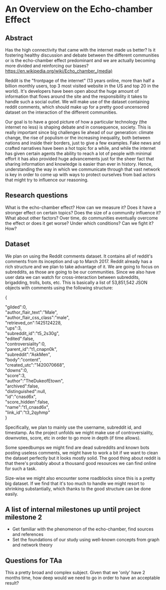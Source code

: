 # An Overview on the Echo-chamber Effect

## Abstract
Has the high connectivity that came with the internet made us better? Is it fostering healthy discussion and debate between the different communities or is the echo-chamber effect predominant and we are actually becoming more divided and reinforcing our biases?
https://en.wikipedia.org/wiki/Echo_chamber_(media)

Reddit is the "frontpage of the internet" (13 years online, more than half a billion monthly users, top 3 most visited website in the US and top 20 in the world). It's developers have been open about the huge amount of information that flows around the site and the responsibility it takes to handle such a social outlet. We will make use of the dataset containing reddit comments, which should make up for a pretty good uncensored dataset on the interaction of the different communities.

Our goal is to have a good picture of how a particular technology (the internet no less) is shaping debate and in consequence, society. This is really important since big challenges lie ahead of our generation: climate change, the rise of populism or the increasing inequality, both between nations and inside their borders, just to give a few examples. Fake news and crafted narratives have been a hot topic for a while, and while the internet has given certain agents the ability to reach a lot of people with minimal effort it has also provided huge advancements just for the sheer fact that sharing information and knowledge is easier than ever in history. Hence, understanding the way in which we communicate through that vast network is key in order to come up with ways to protect ourselves from bad actors that might try to influence our reasoning.

## Research questions
What is the echo-chamber effect? How can we measure it?
Does it have a stronger effect on certain topics? Does the size of a community influence it? What about other factors?
Over time, do communities eventually overcome the effect or does it get worse? Under which conditions?
Can we fight it? How?

## Dataset
We plan on using the Reddit comments dataset. It contains all of reddit's comments from its inception and up to March 2017. Reddit already has a rich structure and we plan to take advantage of it. We are going to focus on subreddits, as those are going to be our communities. Since we also have user data we can watch for cross-interaction between subreddits, brigadding, trolls, bots, etc.
This is basically a list of 53,851,542 JSON objects with comments using the following structure:

{  

   "gilded":0,  
   "author_flair_text":"Male",  
   "author_flair_css_class":"male",  
   "retrieved_on":1425124228,  
   "ups":3,  
   "subreddit_id":"t5_2s30g",  
   "edited":false,  
   "controversiality":0,  
   "parent_id":"t1_cnapn0k",  
   "subreddit":"AskMen",  
   "body":"content",  
   "created_utc":"1420070668",  
   "downs":0,  
   "score":3,  
   "author":"TheDukeofEtown",  
   "archived":false,  
   "distinguished":null,  
   "id":"cnasd6x",  
   "score_hidden":false,  
   "name":"t1_cnasd6x",  
   "link_id":"t3_2qyhmp"  
}

Specifically, we plan to mainly use the username, subreddit id, and timestamp. As the project unfolds we might make use of controversiality, downvotes, score, etc in order to go more in depth (if time allows).

Some speedbumps we might find are dead subreddits and known bots posting useless comments, we might have to work a bit if we want to clean the dataset perfectly but it looks mostly solid. The good thing about reddit is that there's probably about a thousand good resources we can find online for such a task.

Size-wise we might also encounter some roadblocks since this is a pretty big dataset. If we find that it's too much to handle we might resort to shrinking substantially, which thanks to the good structure can be done easily.

## A list of internal milestones up until project milestone 2
- Get familiar with the phenomenon of the echo-chamber, find sources and references
- Set the foundations of our study using well-known concepts from graph and network theory

## Questions for TAa
This a pretty broad and complex subject. Given that we 'only' have 2 months time, how deep would we need to go in order to have an acceptable result?

